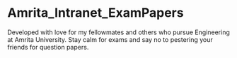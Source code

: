 # Amrita_Intranet_ExamPapers
Developed with love for my fellowmates and others who pursue Engineering at Amrita University. Stay calm for exams and say no to pestering your friends for question papers.
